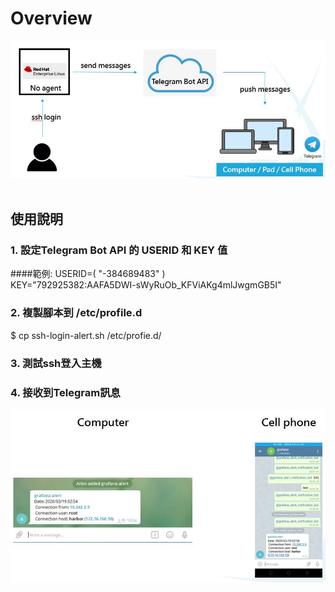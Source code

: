 # Overview
![image](img/overview.JPG?raw=true "Overview") <br />
<br />
## 使用說明

### 1. 設定Telegram Bot API 的 USERID 和 KEY 值
####範例:
USERID=( "-384689483" ) <br />
KEY="792925382:AAFA5DWI-sWyRuOb_KFViAKg4mlJwgmGB5I" <br />
### 2. 複製腳本到 /etc/profile.d
$ cp ssh-login-alert.sh /etc/profie.d/ <br />
### 3. 測試ssh登入主機
### 4. 接收到Telegram訊息
![image](img/message.JPG?raw=true "message") <br />